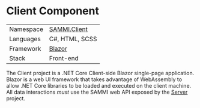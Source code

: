 # Client Component
<table>
  <tr>
    <td>Namespace</td>
    <td><a href="SAMMI.Client">SAMMI.Client</a></td>
  </tr>
  <tr>
    <td>Languages</td>
    <td>C#, HTML, SCSS</td>
  </tr>
  <tr>
    <td>Framework</td>
    <td><a href="https://github.com/aspnet/AspNetCore/tree/master/src/Components">Blazor</a></td>
  </tr>
  <tr>
    <td>Stack</td>
    <td>Front-end</td>
  </tr>
</table>

The Client project is a .NET Core Client-side Blazor single-page application.  Blazor is a web UI framework that takes advantage of WebAssembly to allow .NET Core libraries to be loaded and executed on the client machine.  All data interactions *must* use the SAMMI web API exposed by the [Server](..\SAMMI.Server) project.
